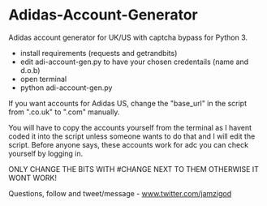 # Adidas-Account-Generator
Adidas account generator for UK/US with captcha bypass for Python 3. 

- install requirements (requests and getrandbits)
- edit adi-account-gen.py to have your chosen credentails (name and d.o.b) 
- open terminal 
- python adi-account-gen.py

If you want accounts for Adidas US, change the "base_url" in the script from ".co.uk" to ".com" manually.

You will have to copy the accounts yourself from the terminal as I havent coded it into the script unless someone wants to do that and I will edit the script. Before anyone says, these accounts work for adc you can check yourself by logging in.

ONLY CHANGE THE BITS WITH #CHANGE NEXT TO THEM OTHERWISE IT WONT WORK!

Questions, follow and tweet/message - www.twitter.com/jamzigod
